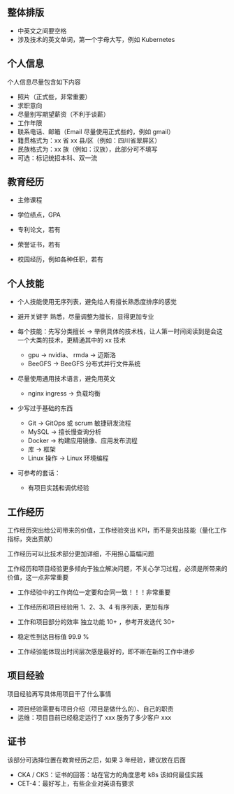 ## 整体排版

- 中英文之间要空格
- 涉及技术的英文单词，第一个字母大写，例如 Kubernetes

## 个人信息

个人信息尽量包含如下内容

- 照片（正式些，非常重要）
- 求职意向
- 尽量别写期望薪资（不利于谈薪）
- 工作年限
- 联系电话、邮箱（Email 尽量使用正式些的，例如 gmail）
- 籍贯格式为：xx 省 xx 县/区（例如：四川省翠屏区）
- 民族格式为：xx 族（例如：汉族），此部分可不填写
- 可选：标记统招本科、双一流

## 教育经历

- 主修课程
- 学位绩点，GPA
- 专利论文，若有
- 荣誉证书，若有

- 校园经历，例如各种任职，若有

## 个人技能

- 个人技能使用无序列表，避免给人有擅长熟悉度排序的感觉

- 避开关键字 熟悉，尽量调整为擅长，显得更加专业
- 每个技能：先写分类擅长 -> 举例具体的技术栈，让人第一时间阅读到是会这一个大类的技术，更精通其中的 xx 技术
  - gpu -> nvidia、 rmda -> 迈斯洛
  - BeeGFS -> BeeGFS 分布式并行文件系统
- 尽量使用通用技术语言，避免用英文
  - nginx ingress -> 负载均衡
- 少写过于基础的东西
  - Git -> GitOps 或 scrum 敏捷研发流程
  - MySQL -> 擅长慢查询分析
  - Docker -> 构建应用镜像、应用发布流程
  - 库 -> 框架
  - Linux 操作 -> Linux 环境编程
- 可参考的套话：
  - 有项目实践和调优经验

## 工作经历

工作经历突出给公司带来的价值，工作经验突出 KPI，而不是突出技能（量化工作指标，突出贡献）

工作经历可以比技术部分更加详细，不用担心篇幅问题

工作经历和项目经验更多倾向于独立解决问题，不关心学习过程，必须是所带来的价值，这一点非常重要

- 工作经验中的工作岗位一定要和合同一致！！！非常重要

- 工作经历和项目经验用  1、2、3、4 有序列表，更加有序

- 工作和项目部分的效率 独立功能 10+ ，参考开发迭代 30+
- 稳定性到达目标值 99.9 %
- 工作经验能体现出时间层次感是最好的，即不断在新的工作中进步

## 项目经验

项目经验再写具体用项目干了什么事情

- 项目经验需要有项目介绍（项目是做什么的）、自己的职责
- 运维：项目目前已经稳定运行了 xxx 服务了多少客户 xxx

## 证书

该部分可选择位置在教育经历之后，如果 3 年经验，建议放在后面

- CKA / CKS：证书的回答：站在官方的角度思考 k8s 该如何最佳实践
- CET-4：最好写上，有些企业对英语有要求



